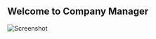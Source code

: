## Welcome to Company Manager

![Screenshot](https://www.evernote.com/shard/s64/sh/eb02d96b-d053-4cfe-aab0-e0bec54be4f3/8622e46f062b620850b1c543dd998e2d/res/df93e78a-b1cf-4d29-aecc-00f245f5a413/skitch.png "Company Manager Screenshot")
